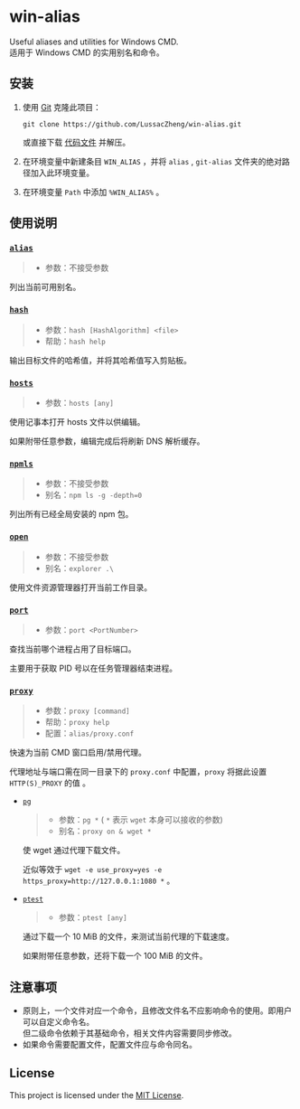 # win-alias

Useful aliases and utilities for Windows CMD.  
适用于 Windows CMD 的实用别名和命令。

## 安装

1. 使用 [Git](https://git-scm.com/) 克隆此项目：

   ```batch
   git clone https://github.com/LussacZheng/win-alias.git
   ```

   或直接下载 [代码文件](https://github.com/LussacZheng/win-alias/archive/master.zip) 并解压。

2. 在环境变量中新建条目 `WIN_ALIAS` ，并将 `alias` , `git-alias` 文件夹的绝对路径加入此环境变量。
3. 在环境变量 `Path` 中添加 `%WIN_ALIAS%` 。

## 使用说明

### [`alias`](alias/alias.cmd)

> - 参数：不接受参数

列出当前可用别名。

### [`hash`](alias/hash.cmd)

> - 参数：`hash [HashAlgorithm] <file>`
> - 帮助：`hash help`

输出目标文件的哈希值，并将其哈希值写入剪贴板。

### [`hosts`](alias/hosts.cmd)

> - 参数：`hosts [any]`

使用记事本打开 hosts 文件以供编辑。

如果附带任意参数，编辑完成后将刷新 DNS 解析缓存。

### [`npmls`](alias/npmls.cmd)

> - 参数：不接受参数
> - 别名：`npm ls -g -depth=0`

列出所有已经全局安装的 npm 包。  

### [`open`](alias/open.cmd)

> - 参数：不接受参数
> - 别名：`explorer .\`

使用文件资源管理器打开当前工作目录。

### [`port`](alias/port.cmd)

> - 参数：`port <PortNumber>`

查找当前哪个进程占用了目标端口。

主要用于获取 PID 号以在任务管理器结束进程。

### [`proxy`](alias/proxy.cmd)

> - 参数：`proxy [command]`
> - 帮助：`proxy help`
> - 配置：`alias/proxy.conf`

快速为当前 CMD 窗口启用/禁用代理。

代理地址与端口需在同一目录下的 `proxy.conf` 中配置，`proxy` 将据此设置 `HTTP(S)_PROXY` 的值 。

- [`pg`](alias/pg.cmd)

  > - 参数：`pg *`  ( `*` 表示 `wget` 本身可以接收的参数)
  > - 别名：`proxy on & wget *`

  使 wget 通过代理下载文件。

  近似等效于 `wget -e use_proxy=yes -e https_proxy=http://127.0.0.1:1080 *` 。

- [`ptest`](alias/ptest.cmd)

  > - 参数：`ptest [any]`

  通过下载一个 10 MiB 的文件，来测试当前代理的下载速度。

  如果附带任意参数，还将下载一个 100 MiB 的文件。

## 注意事项

- 原则上，一个文件对应一个命令，且修改文件名不应影响命令的使用。即用户可以自定义命令名。  
  但二级命令依赖于其基础命令，相关文件内容需要同步修改。
- 如果命令需要配置文件，配置文件应与命令同名。

## License

This project is licensed under the [MIT License](./LICENSE).
